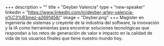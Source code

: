 +++
description = ""
title = "Deyber Valencia"
type = "new-speaker"
linkedin = "https://www.linkedin.com/in/deyber-arley-valencia-g%C3%B3mez-a2691458/"
image = "Deyber.png"
+++
Magister en ingeniería de sistemas y creyente de la industria del software, la innovación y la IA como herramientas para encontrar soluciones tecnológicas que respondan a los retos de generación de valor e impacto en la calidad de vida de los usuarios finales que tiene nuestro mundo hoy.